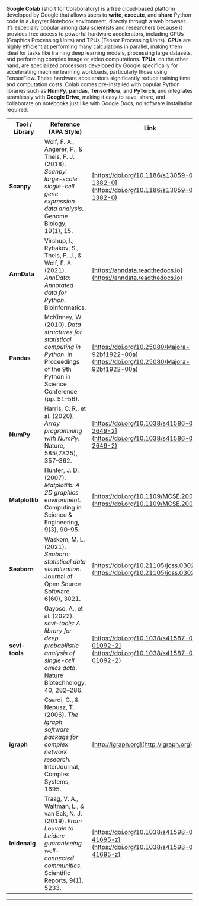**Google Colab** (short for Colaboratory) is a free cloud-based platform developed by Google that allows users to **write**, **execute**, and **share** Python code in a Jupyter Notebook environment, directly through a web browser. It’s especially popular among data scientists and researchers because it provides free access to powerful hardware accelerators, including GPUs (Graphics Processing Units) and TPUs (Tensor Processing Units). 
**GPUs** are highly efficient at performing many calculations in parallel, making them ideal for tasks like training deep learning models, processing large datasets, and performing complex image or video computations. 
**TPUs**, on the other hand, are specialized processors developed by Google specifically for accelerating machine learning workloads, particularly those using TensorFlow. 
These hardware accelerators significantly reduce training time and computation costs. Colab comes pre-installed with popular Python libraries such as **NumPy**, **pandas**, **TensorFlow**, and **PyTorch**, and integrates seamlessly with **Google Drive**, making it easy to save, share, and collaborate on notebooks just like with Google Docs, no software installation required.


| Tool / Library     | Reference (APA Style) | Link |
|--------------------|-----------------------|------|
| **Scanpy**         | Wolf, F. A., Angerer, P., & Theis, F. J. (2018). *Scanpy: large-scale single-cell gene expression data analysis*. Genome Biology, 19(1), 15.              | [https://doi.org/10.1186/s13059-017-1382-0](https://doi.org/10.1186/s13059-017-1382-0) |
| **AnnData**        | Virshup, I., Rybakov, S., Theis, F. J., & Wolf, F. A. (2021). *AnnData: Annotated data for Python*. Bioinformatics.                                      | [https://anndata.readthedocs.io](https://anndata.readthedocs.io) |
| **Pandas**         | McKinney, W. (2010). *Data structures for statistical computing in Python*. In Proceedings of the 9th Python in Science Conference (pp. 51–56).          | [https://doi.org/10.25080/Majora-92bf1922-00a](https://doi.org/10.25080/Majora-92bf1922-00a) |
| **NumPy**          | Harris, C. R., et al. (2020). *Array programming with NumPy*. Nature, 585(7825), 357–362.                                                                 | [https://doi.org/10.1038/s41586-020-2649-2](https://doi.org/10.1038/s41586-020-2649-2) |
| **Matplotlib**     | Hunter, J. D. (2007). *Matplotlib: A 2D graphics environment*. Computing in Science & Engineering, 9(3), 90–95.                                           | [https://doi.org/10.1109/MCSE.2007.55](https://doi.org/10.1109/MCSE.2007.55) |
| **Seaborn**        | Waskom, M. L. (2021). *Seaborn: statistical data visualization*. Journal of Open Source Software, 6(60), 3021.                                            | [https://doi.org/10.21105/joss.03021](https://doi.org/10.21105/joss.03021) |
| **scvi-tools**     | Gayoso, A., et al. (2022). *scvi-tools: A library for deep probabilistic analysis of single-cell omics data*. Nature Biotechnology, 40, 282–286.         | [https://doi.org/10.1038/s41587-021-01092-2](https://doi.org/10.1038/s41587-021-01092-2) |
| **igraph**         | Csardi, G., & Nepusz, T. (2006). *The igraph software package for complex network research*. InterJournal, Complex Systems, 1695.                        | [http://igraph.org](http://igraph.org) |
| **leidenalg**      | Traag, V. A., Waltman, L., & van Eck, N. J. (2019). *From Louvain to Leiden: guaranteeing well-connected communities*. Scientific Reports, 9(1), 5233.   | [https://doi.org/10.1038/s41598-019-41695-z](https://doi.org/10.1038/s41598-019-41695-z) |
---